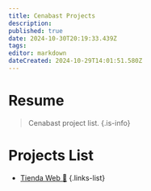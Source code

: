 ```yaml
---
title: Cenabast Projects
description: 
published: true
date: 2024-10-30T20:19:33.439Z
tags: 
editor: markdown
dateCreated: 2024-10-29T14:01:51.580Z
---
```


# Resume
> Cenabast project list.
{.is-info}


# Projects List

- [Tienda Web 🚀](tienda-web-intro)
{.links-list}